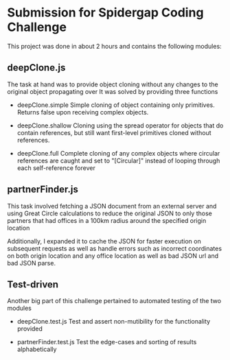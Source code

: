 # Submission for Spidergap Coding Challenge

This project was done in about 2 hours and contains the following modules:

## deepClone.js

The task at hand was to provide object cloning without any changes to the original object propagating over
It was solved by providing three functions

- deepClone.simple
Simple cloning of object containing only primitives. Returns false upon receiving complex objects.

- deepClone.shallow
Cloning using the spread operator for objects that do contain references, but still want first-level primitives cloned without references.

- deepClone.full
Complete cloning of any complex objects where circular references are caught and set to "[Circular]" instead of looping through each self-reference forever

## partnerFinder.js

This task involved fetching a JSON document from an external server and using Great Circle calculations to reduce the original JSON to only those partners that had offices in a 100km radius around the specified origin location

Additionally, I expanded it to cache the JSON for faster execution on subsequent requests as well as handle errors such as incorrect coordinates on both origin location and any office location as well as bad JSON url and bad JSON parse.

## Test-driven

Another big part of this challenge pertained to automated testing of the two modules

- deepClone.test.js
Test and assert non-mutibility for the functionality provided

- partnerFinder.test.js
Test the edge-cases and sorting of results alphabetically
